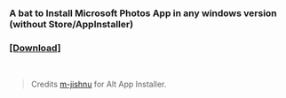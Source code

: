 ### A bat to Install Microsoft Photos App in any windows version (without Store/AppInstaller)
### [**[Download]**](https://github.com/gzmatte/ms-photos/releases/download/1/P-Installer.bat)
</br>

> Credits [m-jishnu](https://github.com/m-jishnu/alt-app-installer) for Alt App Installer.
